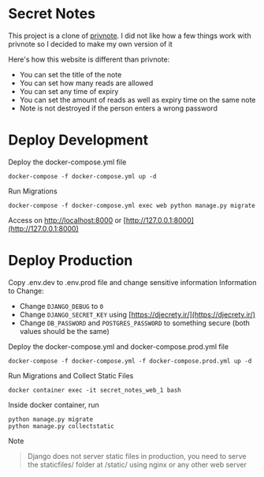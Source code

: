 # Secret Notes

This project is a clone of  [privnote](https://privnote.com/).
 I did not like how a few things work with privnote so I decided to make my own version of it

 Here's how this website is different than privnote:

-   You can set the title of the note
-   You can set how many reads are allowed
-   You can set any time of expiry
-   You can set the amount of reads as well as expiry time on the same note
-   Note is not destroyed if the person enters a wrong password

# Deploy Development
Deploy the docker-compose.yml file

    docker-compose -f docker-compose.yml up -d
Run Migrations

    docker-compose -f docker-compose.yml exec web python manage.py migrate
Access on [http://localhost:8000](http://localhost:8000) or [http://127.0.0.1:8000](http://127.0.0.1:8000)

# Deploy Production
Copy .env.dev to .env.prod file and change sensitive information
Information to Change:

 - Change `DJANGO_DEBUG` to `0`
 - Change `DJANGO_SECRET_KEY` using [https://djecrety.ir/](https://djecrety.ir/)
 - Change `DB_PASSWORD` and `POSTGRES_PASSWORD` to something secure (both values should be the same)

Deploy the docker-compose.yml and docker-compose.prod.yml file

    docker-compose -f docker-compose.yml -f docker-compose.prod.yml up -d

Run Migrations and Collect Static Files

    docker container exec -it secret_notes_web_1 bash
Inside docker container, run

    python manage.py migrate
    python manage.py collectstatic

Note

> Django does not server static files in production, you need to serve the staticfiles/ folder at /static/ using nginx or any other web server

